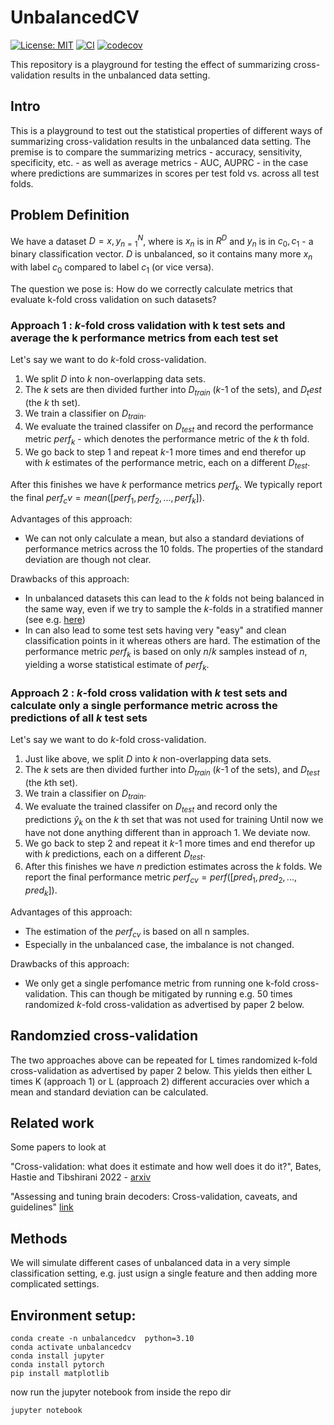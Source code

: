 # UnbalancedCV
[![License: MIT](https://img.shields.io/badge/License-MIT-yellow.svg)](./LICENSE)
[![CI](https://github.com/melanieganz/UnbalancedCV/workflows/CI/badge.svg)](https://github.com/melanieganz/UnbalancedCV/actions?query=workflow%3ACI)
[![codecov](https://codecov.io/gh/melanieganz/UnbalancedCV/branch/main/graph/badge.svg)](https://codecov.io/gh/melanieganz/UnbalancedCV)
<br>

This repository is a playground for testing the effect of summarizing cross-validation results in the unbalanced data setting. 

## Intro
This is a playground to test out the statistical properties of different ways of summarizing cross-validation results in the unbalanced data setting. The premise is to compare the summarizing metrics - accuracy, sensitivity, specificity, etc. - as well as average metrics - AUC, AUPRC - in the case where predictions are summarizes in scores per test fold vs. across all test folds.

## Problem Definition

We have a dataset $D = {x, y}_{n=1}^N$,  where  is $x_n$ is in $R^D$ and $y_n$ is in ${c_0, c_1}$ - a binary classification vector. $D$ is unbalanced, so it contains many more $x_n$ with label $c_0$ compared to label $c_1$ (or vice versa). 

The question we pose is: How do we correctly calculate metrics that evaluate k-fold cross validation on such datasets? 

### Approach 1 : $k$-fold cross validation with k test sets and average the k performance metrics from each test set

Let's say we want to do $k$-fold cross-validation. 

1. We split $D$ into $k$ non-overlapping data sets.
2. The $k$ sets are then divided further into $D_{train}$ ($k$-1 of the sets), and $D_test$ (the $k$ th set).
3. We train a classifier on $D_{train}$.
4. We evaluate the trained classifer on $D_{test}$ and record the performance metric $perf_k$ - which denotes the performance metric of the $k$ th fold.
5. We go back to step 1 and repeat $k$-1 more times and end therefor up with $k$ estimates of the performance metric, each on a different $D_{test}$.

After this finishes we have $k$ performance metrics $perf_k$. We typically report the final $perf_cv = mean([perf_1, perf_2, ..., perf_k])$.

Advantages of this approach:
* We can not only calculate a mean, but also a standard deviations of performance metrics across the 10 folds. The properties of the standard deviation are though not clear.

Drawbacks of this approach: 
* In unbalanced datasets this can lead to the $k$ folds not being balanced in the same way, even if we try to sample the $k$-folds in a stratified manner (see e.g. [here](https://scikit-learn.org/dev/modules/generated/sklearn.model_selection.StratifiedKFold.html))
* In can also lead to some test sets having very "easy" and clean classification points in it whereas others are hard.
   The estimation of the performance metric $perf_k$ is based on only $n/k$ samples instead of $n$, yielding a worse statistical estimate of $perf_k$.

### Approach 2 : $k$-fold cross validation with $k$ test sets and calculate only a single performance metric across the predictions of all $k$ test sets

Let's say we want to do $k$-fold cross-validation. 

1. Just like above, we split $D$ into $k$ non-overlapping data sets. 
2. The $k$ sets are then divided further into $D_{train}$ ($k$-1 of the sets), and $D_{test}$ (the $k$th set).
3. We train a classifier on $D_{train}$.
4. We evaluate the trained classifer on $D_{test}$ and record only the predictions $\hat{y}_k$ on the $k$ th set that was not used for training Until now we have not done anything different than in approach 1. We deviate now.  
5. We go back to step 2 and repeat it $k$-1 more times and end therefor up with $k$ predictions, each on a different $D_{test}$. 
6. After this finishes we have $n$ prediction estimates across the $k$ folds. We report the final performance metric $perf_{cv} = perf([pred_1, pred_2, ..., pred_k])$. 

Advantages of this approach:
* The estimation of the $perf_{cv}$ is based on all n samples.
* Especially in the unbalanced case, the imbalance is not changed.

Drawbacks of this approach: 
* We only get a single perfomance metric from running one k-fold cross-validation. This can though be mitigated by running e.g. 50 times randomized $k$-fold cross-validation as advertised by paper 2 below.

## Randomzied cross-validation

The two approaches above can be repeated for L times randomized k-fold cross-validation as advertised by paper 2 below. This yields then either L times K (approach 1) or L (approach 2) different accuracies over which a mean and standard deviation can be calculated.

## Related work

Some papers to look at 

"Cross-validation: what does it estimate and how well does it do it?", Bates, Hastie and Tibshirani 2022 - [arxiv](https://arxiv.org/pdf/2104.00673)

"Assessing and tuning brain decoders: Cross-validation, caveats, and guidelines" [link](https://www.sciencedirect.com/science/article/abs/pii/S105381191630595X?casa_token=MZ9ERMMPX-oAAAAA:Qe-o-9LdL3uLNcK90To0nChJ85KEzJX9gvCnFygK4kh5h4ETdXoHXNp-i_WfM44VoAWNK_IEyvzn)

## Methods
We will simulate different cases of unbalanced data in a very simple classification setting, e.g. just usign a single feature and then adding more complicated settings.

## Environment setup:
```
conda create -n unbalancedcv  python=3.10
conda activate unbalancedcv
conda install jupyter
conda install pytorch
pip install matplotlib
```
now run the jupyter notebook from inside the repo dir

```
jupyter notebook
```

